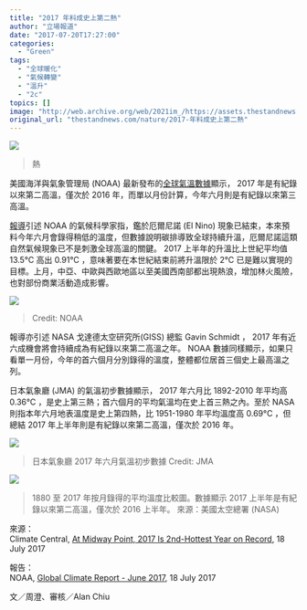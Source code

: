 ```yaml
---
title: "2017 年料成史上第二熱"
author: "立場報道"
date: "2017-07-20T17:27:00"
categories:
  - "Green"
tags:
  - "全球暖化"
  - "氣候轉變"
  - "溫升"
  - "2c"
topics: []
image: "http://web.archive.org/web/2021im_/https://assets.thestandnews.com/media/photos/maxresdefault_7Xqur.png"
original_url: "thestandnews.com/nature/2017-年料成史上第二熱"
---
```

![](http://web.archive.org/web/2021im_/https://assets.thestandnews.com/media/photos/maxresdefault_7Xqur.png)
> 熱

美國海洋與氣象管理局 (NOAA) 最新發布的[全球氣溫數據](http://web.archive.org/web/20211229132023/https://www.ncdc.noaa.gov/sotc/global/201706)顯示， 2017 年是有紀錄以來第二高溫，僅次於 2016 年，而單以月份計算，今年六月則是有紀錄以來第三高溫。

[報導](http://web.archive.org/web/20211229132023/http://www.climatecentral.org/news/midway-point-2017-2nd-hottest-year-21625)引述 NOAA 的氣候科學家指，鑑於厄爾尼諾 (El Nino) 現象已結束，本來預料今年六月會錄得稍低的溫度，但數據說明碳排導致全球持續升溫，厄爾尼諾這類自然氣候現象已不是刺激全球高溫的關鍵。 2017 上半年的升溫比上世紀平均值 13.5°C 高出 0.91°C ，意味著要在本世紀結束前將升溫限於 2°C 已是難以實現的目標。上月，中亞、中歐與西歐地區以至美國西南部都出現熱浪，增加林火風險，也對部份商業活動造成影響。

![](http://web.archive.org/web/2021im_/https://assets.thestandnews.com/media/photos/201706_n69dj.gif)
> Credit: NOAA

報導亦引述 NASA 戈達德太空研究所(GISS) 總監 Gavin Schmidt ， 2017 年有近六成機會將會持續成為有紀錄以來第二高溫之年。 NOAA 數據同樣顯示，如果只看單一月份，今年的首六個月分別錄得的溫度，整體都位居首三個史上最高溫之列。

日本氣象廳 (JMA) 的氣溫初步數據顯示， 2017 年六月比 1892-2010 年平均高 0.36°C ，是史上第三熱；首六個月的平均氣溫均在史上首三熱之內。至於 NASA 則指本年六月地表溫度是史上第四熱，比 1951-1980 年平均溫度高 0.69°C ，但總結 2017 年上半年則是有紀錄以來第二高溫，僅次於 2016 年。

![](http://web.archive.org/web/2021im_/https://assets.thestandnews.com/media/photos/jun_wld_w9OV7.png)
> 日本氣象廳 2017 年六月氣溫初步數據 Credit: JMA

![](http://web.archive.org/web/2021im_/https://assets.thestandnews.com/media/photos/cycle_201706_1600_AdADU.png)
> 1880 至 2017 年按月錄得的平均溫度比較圖。數據顯示 2017 上半年是有紀錄以來第二高溫，僅次於 2016 上半年。 來源：美國太空總署 (NASA)

來源：  
Climate Central, [At Midway Point, 2017 Is 2nd-Hottest Year on Record](http://web.archive.org/web/20211229132023/http://www.climatecentral.org/news/midway-point-2017-2nd-hottest-year-21625), 18 July 2017

報告：  
NOAA, [Global Climate Report - June 2017](http://web.archive.org/web/20211229132023/https://www.ncdc.noaa.gov/sotc/global/201706), 18 July 2017

文／周澄、審核／Alan Chiu